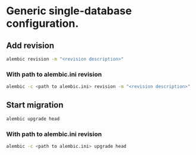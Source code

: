 # Generic single-database configuration.

## Add revision

```bash
alembic revision -m "<revision description>"
```

### With path to alembic.ini revision

```bash
alembic -c <path to alembic.ini> revision -m "<revision description>"
```

## Start migration

```bash
alembic upgrade head
```

### With path to alembic.ini revision

```bash
alembic -c <path to alembic.ini> upgrade head
```